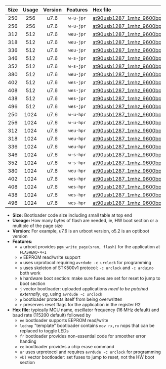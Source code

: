 |Size|Usage|Version|Features|Hex file|
|:-:|:-:|:-:|:-:|:--|
|250|256|u7.6|`w-u-jpr`|[at90usb1287_1mhz_9600bps_ur_vbl.hex](https://raw.githubusercontent.com/stefanrueger/urboot/main//at90usb1287_1mhz_9600bps_ur_vbl.hex)|
|256|256|u7.6|`w-u-jpr`|[at90usb1287_1mhz_9600bps_lednop_ur_vbl.hex](https://raw.githubusercontent.com/stefanrueger/urboot/main//at90usb1287_1mhz_9600bps_lednop_ur_vbl.hex)|
|312|512|u7.6|`weu-jpr`|[at90usb1287_1mhz_9600bps_ee_ur_vbl.hex](https://raw.githubusercontent.com/stefanrueger/urboot/main//at90usb1287_1mhz_9600bps_ee_ur_vbl.hex)|
|318|512|u7.6|`weu-jpr`|[at90usb1287_1mhz_9600bps_ee_lednop_ur_vbl.hex](https://raw.githubusercontent.com/stefanrueger/urboot/main//at90usb1287_1mhz_9600bps_ee_lednop_ur_vbl.hex)|
|336|512|u7.6|`weu-jpr`|[at90usb1287_1mhz_9600bps_ee_lednop_fr_ur_vbl.hex](https://raw.githubusercontent.com/stefanrueger/urboot/main//at90usb1287_1mhz_9600bps_ee_lednop_fr_ur_vbl.hex)|
|346|512|u7.6|`w-s-jpr`|[at90usb1287_1mhz_9600bps_vbl.hex](https://raw.githubusercontent.com/stefanrueger/urboot/main//at90usb1287_1mhz_9600bps_vbl.hex)|
|352|512|u7.6|`w-s-jpr`|[at90usb1287_1mhz_9600bps_lednop_vbl.hex](https://raw.githubusercontent.com/stefanrueger/urboot/main//at90usb1287_1mhz_9600bps_lednop_vbl.hex)|
|380|512|u7.6|`weu-jpr`|[at90usb1287_1mhz_9600bps_ee_lednop_fr_ce_ur_vbl.hex](https://raw.githubusercontent.com/stefanrueger/urboot/main//at90usb1287_1mhz_9600bps_ee_lednop_fr_ce_ur_vbl.hex)|
|402|512|u7.6|`wes-jpr`|[at90usb1287_1mhz_9600bps_ee_vbl.hex](https://raw.githubusercontent.com/stefanrueger/urboot/main//at90usb1287_1mhz_9600bps_ee_vbl.hex)|
|408|512|u7.6|`wes-jpr`|[at90usb1287_1mhz_9600bps_ee_lednop_vbl.hex](https://raw.githubusercontent.com/stefanrueger/urboot/main//at90usb1287_1mhz_9600bps_ee_lednop_vbl.hex)|
|438|512|u7.6|`wes-jpr`|[at90usb1287_1mhz_9600bps_ee_lednop_fr_vbl.hex](https://raw.githubusercontent.com/stefanrueger/urboot/main//at90usb1287_1mhz_9600bps_ee_lednop_fr_vbl.hex)|
|496|512|u7.6|`wes-jpr`|[at90usb1287_1mhz_9600bps_ee_lednop_fr_ce_vbl.hex](https://raw.githubusercontent.com/stefanrueger/urboot/main//at90usb1287_1mhz_9600bps_ee_lednop_fr_ce_vbl.hex)|
|250|1024|u7.6|`w-u-hpr`|[at90usb1287_1mhz_9600bps_ur.hex](https://raw.githubusercontent.com/stefanrueger/urboot/main//at90usb1287_1mhz_9600bps_ur.hex)|
|256|1024|u7.6|`w-u-hpr`|[at90usb1287_1mhz_9600bps_lednop_ur.hex](https://raw.githubusercontent.com/stefanrueger/urboot/main//at90usb1287_1mhz_9600bps_lednop_ur.hex)|
|312|1024|u7.6|`weu-hpr`|[at90usb1287_1mhz_9600bps_ee_ur.hex](https://raw.githubusercontent.com/stefanrueger/urboot/main//at90usb1287_1mhz_9600bps_ee_ur.hex)|
|318|1024|u7.6|`weu-hpr`|[at90usb1287_1mhz_9600bps_ee_lednop_ur.hex](https://raw.githubusercontent.com/stefanrueger/urboot/main//at90usb1287_1mhz_9600bps_ee_lednop_ur.hex)|
|336|1024|u7.6|`weu-hpr`|[at90usb1287_1mhz_9600bps_ee_lednop_fr_ur.hex](https://raw.githubusercontent.com/stefanrueger/urboot/main//at90usb1287_1mhz_9600bps_ee_lednop_fr_ur.hex)|
|346|1024|u7.6|`w-s-hpr`|[at90usb1287_1mhz_9600bps.hex](https://raw.githubusercontent.com/stefanrueger/urboot/main//at90usb1287_1mhz_9600bps.hex)|
|352|1024|u7.6|`w-s-hpr`|[at90usb1287_1mhz_9600bps_lednop.hex](https://raw.githubusercontent.com/stefanrueger/urboot/main//at90usb1287_1mhz_9600bps_lednop.hex)|
|380|1024|u7.6|`weu-hpr`|[at90usb1287_1mhz_9600bps_ee_lednop_fr_ce_ur.hex](https://raw.githubusercontent.com/stefanrueger/urboot/main//at90usb1287_1mhz_9600bps_ee_lednop_fr_ce_ur.hex)|
|402|1024|u7.6|`wes-hpr`|[at90usb1287_1mhz_9600bps_ee.hex](https://raw.githubusercontent.com/stefanrueger/urboot/main//at90usb1287_1mhz_9600bps_ee.hex)|
|408|1024|u7.6|`wes-hpr`|[at90usb1287_1mhz_9600bps_ee_lednop.hex](https://raw.githubusercontent.com/stefanrueger/urboot/main//at90usb1287_1mhz_9600bps_ee_lednop.hex)|
|438|1024|u7.6|`wes-hpr`|[at90usb1287_1mhz_9600bps_ee_lednop_fr.hex](https://raw.githubusercontent.com/stefanrueger/urboot/main//at90usb1287_1mhz_9600bps_ee_lednop_fr.hex)|
|496|1024|u7.6|`wes-hpr`|[at90usb1287_1mhz_9600bps_ee_lednop_fr_ce.hex](https://raw.githubusercontent.com/stefanrueger/urboot/main//at90usb1287_1mhz_9600bps_ee_lednop_fr_ce.hex)|

- **Size:** Bootloader code size including small table at top end
- **Useage:** How many bytes of flash are needed, ie, HW boot section or a multiple of the page size
- **Version:** For example, u7.6 is an urboot version, o5.2 is an optiboot version
- **Features:**
  + `w` urboot provides `pgm_write_page(sram, flash)` for the application at `FLASHEND-4+1`
  + `e` EEPROM read/write support
  + `u` uses urprotocol requiring `avrdude -c urclock` for programming
  + `s` uses skeleton of STK500v1 protocol; `-c urclock` and `-c arduino` both work
  + `h` hardware boot section: make sure fuses are set for reset to jump to boot section
  + `j` vector bootloader: uploaded applications *need to be patched externally*, eg, using `avrdude -c urclock`
  + `p` bootloader protects itself from being overwritten
  + `r` preserves reset flags for the application in the register R2
- **Hex file:** typically MCU name, oscillator frequency (16 MHz default) and baud rate (115200 default) followed by
  + `ee` bootloader supports EEPROM read/write
  + `lednop` "template" bootloader contains `mov rx,rx` nops that can be replaced to toggle LEDs
  + `fr` bootloader provides non-essential code for smoother error handing
  + `ce` bootloader provides a chip erase command
  + `ur` uses urprotocol and requires `avrdude -c urclock` for programming
  + `vbl` vector bootloader: set fuses to jump to reset, not the HW boot section
